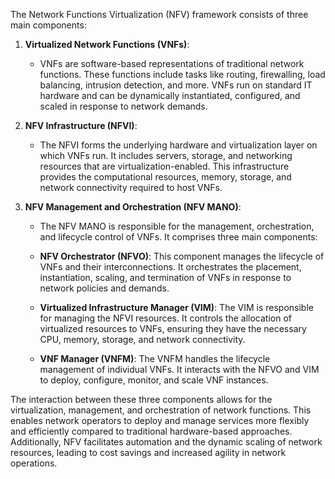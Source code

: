 The Network Functions Virtualization (NFV) framework consists of three main components:

1. **Virtualized Network Functions (VNFs)**:
   - VNFs are software-based representations of traditional network functions. These functions include tasks like routing, firewalling, load balancing, intrusion detection, and more. VNFs run on standard IT hardware and can be dynamically instantiated, configured, and scaled in response to network demands.

2. **NFV Infrastructure (NFVI)**:
   - The NFVI forms the underlying hardware and virtualization layer on which VNFs run. It includes servers, storage, and networking resources that are virtualization-enabled. This infrastructure provides the computational resources, memory, storage, and network connectivity required to host VNFs.

3. **NFV Management and Orchestration (NFV MANO)**:
   - The NFV MANO is responsible for the management, orchestration, and lifecycle control of VNFs. It comprises three main components:

   - **NFV Orchestrator (NFVO)**: This component manages the lifecycle of VNFs and their interconnections. It orchestrates the placement, instantiation, scaling, and termination of VNFs in response to network policies and demands.
   
   - **Virtualized Infrastructure Manager (VIM)**: The VIM is responsible for managing the NFVI resources. It controls the allocation of virtualized resources to VNFs, ensuring they have the necessary CPU, memory, storage, and network connectivity.
   
   - **VNF Manager (VNFM)**: The VNFM handles the lifecycle management of individual VNFs. It interacts with the NFVO and VIM to deploy, configure, monitor, and scale VNF instances.

The interaction between these three components allows for the virtualization, management, and orchestration of network functions. This enables network operators to deploy and manage services more flexibly and efficiently compared to traditional hardware-based approaches. Additionally, NFV facilitates automation and the dynamic scaling of network resources, leading to cost savings and increased agility in network operations.
